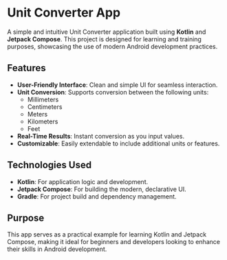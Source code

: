 # Unit Converter App

A simple and intuitive Unit Converter application built using **Kotlin** and **Jetpack Compose**. This project is designed for learning and training purposes, showcasing the use of modern Android development practices.

## Features

- **User-Friendly Interface**: Clean and simple UI for seamless interaction.
- **Unit Conversion**: Supports conversion between the following units:
    - Millimeters
    - Centimeters
    - Meters
    - Kilometers
    - Feet
- **Real-Time Results**: Instant conversion as you input values.
- **Customizable**: Easily extendable to include additional units or features.

## Technologies Used

- **Kotlin**: For application logic and development.
- **Jetpack Compose**: For building the modern, declarative UI.
- **Gradle**: For project build and dependency management.

## Purpose

This app serves as a practical example for learning Kotlin and Jetpack Compose, making it ideal for beginners and developers looking to enhance their skills in Android development.